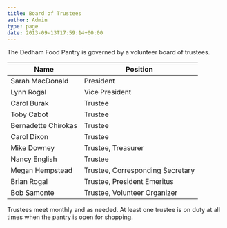 ```yaml
---
title: Board of Trustees
author: Admin
type: page
date: 2013-09-13T17:59:14+00:00
---
```


The Dedham Food Pantry is governed by a volunteer board of trustees.

| Name                | Position                         |
|---------------------|----------------------------------|
| Sarah MacDonald     | President                        |
| Lynn Rogal          | Vice President                   |
| Carol Burak         | Trustee                          |
| Toby Cabot          | Trustee                          |
| Bernadette Chirokas | Trustee                          |
| Carol Dixon         | Trustee                          |
| Mike Downey         | Trustee, Treasurer               |
| Nancy English       | Trustee                          |
| Megan Hempstead     | Trustee, Corresponding Secretary |
| Brian Rogal         | Trustee, President Emeritus      |
| Bob Samonte         | Trustee, Volunteer Organizer     |

Trustees meet monthly and as needed.
At least one trustee is on duty at all times when the pantry is open for shopping.

